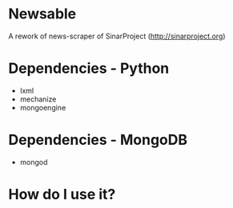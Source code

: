 Newsable
========

A rework of news-scraper of SinarProject (http://sinarproject.org)

# Dependencies - Python
* lxml
* mechanize
* mongoengine

# Dependencies - MongoDB
* mongod
 
# How do I use it?
